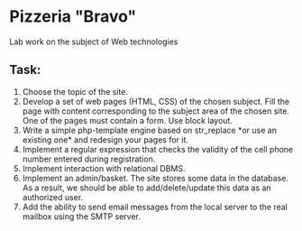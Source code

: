 # Pizzeria "Bravo"
Lab work on the subject of Web technologies

## Task:
1. Choose the topic of the site.
2. Develop a set of web pages (HTML, CSS) of the chosen subject. Fill the page with content corresponding to the subject area of the chosen site. One of the pages must contain a form. Use block layout.
3. Write a simple php-template engine based on str_replace \*or use an existing one\* and redesign your pages for it. 
4. Implement a regular expression that checks the validity of the cell phone number entered during registration.
5. Implement interaction with relational DBMS.
6. Implement an admin/basket. The site stores some data in the database. As a result, we should be able to add/delete/update this data as an authorized user.
7. Add the ability to send email messages from the local server to the real mailbox using the SMTP server.
